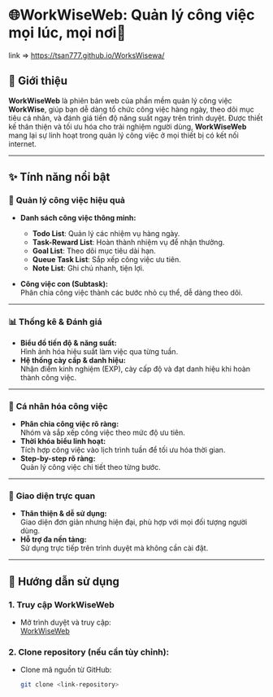 # 🌐WorkWiseWeb: Quản lý công việc mọi lúc, mọi nơi🌟

link => https://tsan777.github.io/WorksWisewa/


## 📖 Giới thiệu

**WorkWiseWeb** là phiên bản web của phần mềm quản lý công việc **WorkWise**, giúp bạn dễ dàng tổ chức công việc hàng ngày, theo dõi mục tiêu cá nhân, và đánh giá tiến độ năng suất ngay trên trình duyệt. Được thiết kế thân thiện và tối ưu hóa cho trải nghiệm người dùng, **WorkWiseWeb** mang lại sự linh hoạt trong quản lý công việc ở mọi thiết bị có kết nối internet.

---

## ✨ Tính năng nổi bật

### 📝 **Quản lý công việc hiệu quả**
- **Danh sách công việc thông minh:**  
  - **Todo List**: Quản lý các nhiệm vụ hàng ngày.  
  - **Task-Reward List**: Hoàn thành nhiệm vụ để nhận thưởng.  
  - **Goal List**: Theo dõi mục tiêu dài hạn.  
  - **Queue Task List**: Sắp xếp công việc ưu tiên.  
  - **Note List**: Ghi chú nhanh, tiện lợi.

- **Công việc con (Subtask):**  
  Phân chia công việc thành các bước nhỏ cụ thể, dễ dàng theo dõi.

---

### 📊 **Thống kê & Đánh giá**
- **Biểu đồ tiến độ & năng suất:**  
  Hình ảnh hóa hiệu suất làm việc qua từng tuần.
- **Hệ thống cày cấp & danh hiệu:**  
  Nhận điểm kinh nghiệm (EXP), cày cấp độ và đạt danh hiệu khi hoàn thành công việc.  

---

### 🎯 **Cá nhân hóa công việc**
- **Phân chia công việc rõ ràng:**  
  Nhóm và sắp xếp công việc theo mức độ ưu tiên.
- **Thời khóa biểu linh hoạt:**  
  Tích hợp công việc vào lịch trình tuần để tối ưu hóa thời gian.
- **Step-by-step rõ ràng:**  
  Quản lý công việc chi tiết theo từng bước.

---

### 🎨 **Giao diện trực quan**
- **Thân thiện & dễ sử dụng:**  
  Giao diện đơn giản nhưng hiện đại, phù hợp với mọi đối tượng người dùng.
- **Hỗ trợ đa nền tảng:**  
  Sử dụng trực tiếp trên trình duyệt mà không cần cài đặt.

---

## 🚀 Hướng dẫn sử dụng

### **1. Truy cập WorkWiseWeb**
- Mở trình duyệt và truy cập:  
  [WorkWiseWeb](https://tsan777.github.io/WorskWiseWeb/)

### **2. Clone repository (nếu cần tùy chỉnh):**
- Clone mã nguồn từ GitHub:  
   ```bash
   git clone <link-repository>

